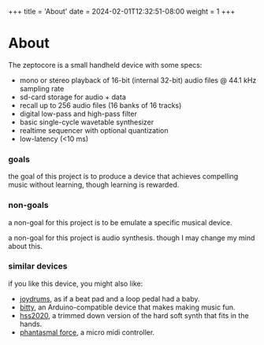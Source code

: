 +++
title = 'About'
date = 2024-02-01T12:32:51-08:00
weight = 1
+++

# About 

The zeptocore is a small handheld device with some specs:

- mono or stereo playback of 16-bit (internal 32-bit) audio files @ 44.1 kHz sampling rate
- sd-card storage for audio + data
- recall up to 256 audio files (16 banks of 16 tracks)
- digital low-pass and high-pass filter
- basic single-cycle wavetable synthesizer
- realtime sequencer with optional quantization
- low-latency (<10 ms)

### goals

the goal of this project is to produce a device that achieves compelling music without learning, though learning is rewarded.

### non-goals

a non-goal for this project is to be emulate a specific musical device. 

a non-goal for this project is audio synthesis. though I may change my mind about this.


### similar devices

if you like this device, you might also like:

- [joydrums](https://www.yzhkinstruments.com/download), as if a beat pad and a loop pedal had a baby.
- [bitty](https://www.curioussoundobjects.com/), an Arduino-compatible device that makes making music fun.
- [hss2020](http://gieskes.nl/instruments/?file=HSS2020), a trimmed down version of the hard soft synth that fits in the hands.
- [phantasmal force](https://www.tindie.com/products/distropolis/phantasmal-force-micro-midi-controller/), a micro midi controller.
